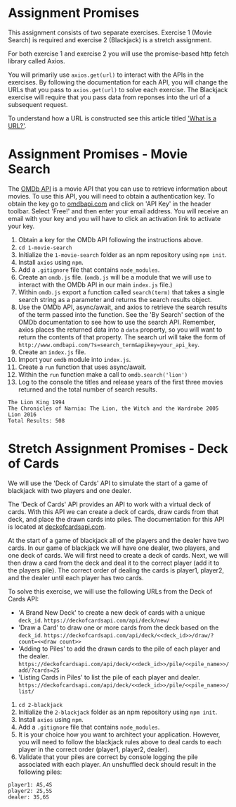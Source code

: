 # Assignment Promises
This assignment consists of two separate exercises. Exercise 1 (Movie Search) is required and exercise 2 (Blackjack) is a stretch assignment.

For both exercise 1 and exercise 2 you will use the promise-based http fetch library called Axios.

You will primarily use `axios.get(url)` to interact with the APIs in the exercises. By following the documentation for each API, you will change the URLs that you pass to `axios.get(url)` to solve each exercise. The Blackjack exercise will require that you pass data from reponses into the url of a subsequent request.

To understand how a URL is constructed see this article titled ['What is a URL?'](https://developer.mozilla.org/en-US/docs/Learn/Common_questions/What_is_a_URL).

# Assignment Promises - Movie Search
The [OMDb API](https://www.omdbapi.com/) is a movie API that you can use to retrieve information about movies. To use this API, you will need to obtain a authentication key. To obtain the key go to [omdbapi.com](https://www.omdbapi.com/) and click on 'API Key' in the header toolbar. Select 'Free!' and then enter your email address. You will receive an email with your key and you will have to click an activation link to activate your key.

1. Obtain a key for the OMDb API following the instructions above.
1. `cd 1-movie-search`
1. Initialize the `1-movie-search` folder as an npm repository using `npm init`.
1. Install `axios` using `npm`.
1. Add a `.gitignore` file that contains `node_modules`.
1. Create an `omdb.js` file. (`omdb.js` will be a module that we will use to interact with the OMDb API in our main `index.js` file.)
1. Within `omdb.js` export a function called `search(term)` that takes a single search string as a parameter and returns the search results object.
1. Use the OMDb API, async/await, and axios to retrieve the search results of the term passed into the function. See the 'By Search' section of the OMDb documentation to see how to use the search API. Remember, axios places the returned data into a `data` property, so you will want to return the contents of that property. The search url will take the form of `http://www.omdbapi.com/?s=search_term&apikey=your_api_key`.
1. Create an `index.js` file.
1. Import your `omdb` module into `index.js`.
1. Create a `run` function that uses async/await.
1. Within the `run` function make a call to `omdb.search('lion')`
1. Log to the console the titles and release years of the first three movies returned and the total number of search results.
```
The Lion King 1994
The Chronicles of Narnia: The Lion, the Witch and the Wardrobe 2005
Lion 2016
Total Results: 508
```

# Stretch Assignment Promises - Deck of Cards
We will use the 'Deck of Cards' API to simulate the start of a game of blackjack with two players and one dealer.

The 'Deck of Cards' API provides an API to work with a virtual deck of cards. With this API we can create a deck of cards, draw cards from that deck, and place the drawn cards into piles. The documentation for this API is located at [deckofcardsapi.com](http://deckofcardsapi.com/).

At the start of a game of blackjack all of the players and the dealer have two cards. In our game of blackjack we will have one dealer, two players, and one deck of cards. We will first need to create a deck of cards. Next, we will then draw a card from the deck and deal it to the correct player (add it to the players pile). The correct order of dealing the cards is player1, player2, and the dealer until each player has two cards.

To solve this exercise, we will use the following URLs from the Deck of Cards API:
* 'A Brand New Deck' to create a new deck of cards with a unique `deck_id`. `https://deckofcardsapi.com/api/deck/new/`
* 'Draw a Card' to draw one or more cards from the deck based on the `deck_id`. `https://deckofcardsapi.com/api/deck/<<deck_id>>/draw/?count=<<draw count>>`
* 'Adding to Piles' to add the drawn cards to the pile of each player and the dealer. `https://deckofcardsapi.com/api/deck/<<deck_id>>/pile/<<pile_name>>/add/?cards=2S`
* 'Listing Cards in Piles' to list the pile of each player and dealer. `https://deckofcardsapi.com/api/deck/<<deck_id>>/pile/<<pile_name>>/list/`

1. `cd 2-blackjack`
1. Initialize the `2-blackjack` folder as an npm repository using `npm init`.
1. Install `axios` using `npm`.
1. Add a `.gitignore` file that contains `node_modules`.
1. It is your choice how you want to architect your application. However, you will need to follow the blackjack rules above to deal cards to each player in the correct order (player1, player2, dealer).
1. Validate that your piles are correct by console logging the pile associated with each player. An unshuffled deck should result in the following piles:
```
player1: AS,4S
player2: 2S,5S
dealer: 3S,6S
```
